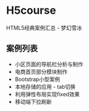 # H5course
HTML5经典案例汇总 - 梦幻雪冰
## 案例列表
* 小区页面的导航栏分析与制作
* 电商首页部分模块制作
* Bootstrap小型案例
* 本地存储的应用 - tab切换
* 利用弹性布局实现fixed效果
* 移动端下拉刷新

